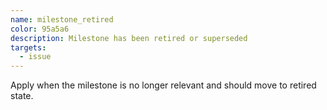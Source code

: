 ```yaml
---
name: milestone_retired
color: 95a5a6
description: Milestone has been retired or superseded
targets:
  - issue
---
```

Apply when the milestone is no longer relevant and should move to retired state.
